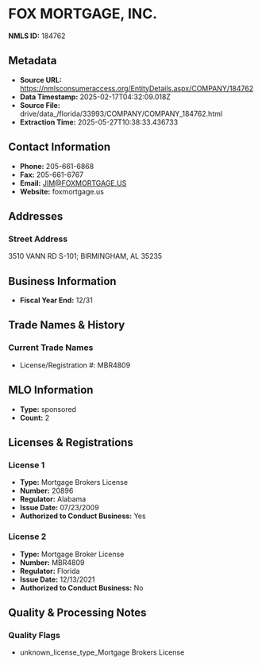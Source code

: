 # FOX MORTGAGE, INC.

**NMLS ID:** 184762

## Metadata
- **Source URL:** https://nmlsconsumeraccess.org/EntityDetails.aspx/COMPANY/184762
- **Data Timestamp:** 2025-02-17T04:32:09.018Z
- **Source File:** drive/data_/florida/33993/COMPANY/COMPANY_184762.html
- **Extraction Time:** 2025-05-27T10:38:33.436733

## Contact Information
- **Phone:** 205-661-6868
- **Fax:** 205-661-6767
- **Email:** JIM@FOXMORTGAGE.US
- **Website:** foxmortgage.us

## Addresses
### Street Address
3510 VANN RD S-101; BIRMINGHAM, AL 35235

## Business Information
- **Fiscal Year End:** 12/31

## Trade Names & History
### Current Trade Names
- License/Registration #: MBR4809

## MLO Information
- **Type:** sponsored
- **Count:** 2

## Licenses & Registrations

### License 1
- **Type:** Mortgage Brokers License
- **Number:** 20896
- **Regulator:** Alabama
- **Issue Date:** 07/23/2009
- **Authorized to Conduct Business:** Yes

### License 2
- **Type:** Mortgage Broker License
- **Number:** MBR4809
- **Regulator:** Florida
- **Issue Date:** 12/13/2021
- **Authorized to Conduct Business:** No

## Quality & Processing Notes
### Quality Flags
- unknown_license_type_Mortgage Brokers License
